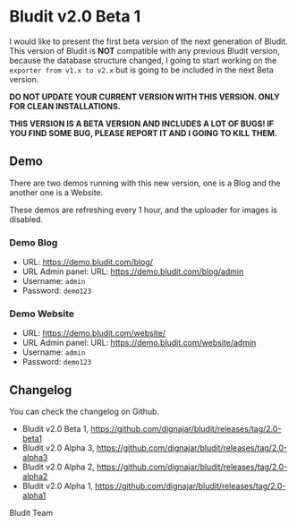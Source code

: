 # Bludit v2.0 Beta 1
<!-- date: 2017-08-12 22:00:00 -->

I would like to present the first beta version of the next generation of Bludit. This version of Bludit is **NOT** compatible with any previous Bludit version, because the database structure changed, I going to start working on the `exporter from v1.x to v2.x` but is going to be included in the next Beta version.

<!-- pagebreak -->

**DO NOT UPDATE YOUR CURRENT VERSION WITH THIS VERSION. ONLY FOR CLEAN INSTALLATIONS.**

**THIS VERSION IS A BETA VERSION AND INCLUDES A LOT OF BUGS! IF YOU FIND SOME BUG, PLEASE REPORT IT AND I GOING TO KILL THEM.**

## Demo
There are two demos running with this new version, one is a Blog and the another one is a Website.

These demos are refreshing every 1 hour, and the uploader for images is disabled.

### Demo Blog
- URL: https://demo.bludit.com/blog/
- URL Admin panel: URL: https://demo.bludit.com/blog/admin
- Username: `admin`
- Password: `demo123`

### Demo Website
- URL: https://demo.bludit.com/website/
- URL Admin panel: URL: https://demo.bludit.com/website/admin
- Username: `admin`
- Password: `demo123`

## Changelog
You can check the changelog on Github.
- Bludit v2.0 Beta 1, https://github.com/dignajar/bludit/releases/tag/2.0-beta1
- Bludit v2.0 Alpha 3, https://github.com/dignajar/bludit/releases/tag/2.0-alpha3
- Bludit v2.0 Alpha 2, https://github.com/dignajar/bludit/releases/tag/2.0-alpha2
- Bludit v2.0 Alpha 1, https://github.com/dignajar/bludit/releases/tag/2.0-alpha1

Bludit Team